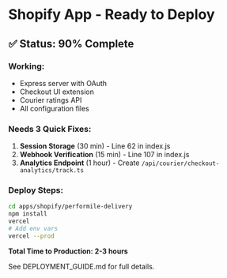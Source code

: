 # Shopify App - Ready to Deploy

## ✅ Status: 90% Complete

### Working:
- Express server with OAuth
- Checkout UI extension
- Courier ratings API
- All configuration files

### Needs 3 Quick Fixes:

1. **Session Storage** (30 min) - Line 62 in index.js
2. **Webhook Verification** (15 min) - Line 107 in index.js  
3. **Analytics Endpoint** (1 hour) - Create `/api/courier/checkout-analytics/track.ts`

### Deploy Steps:
```bash
cd apps/shopify/performile-delivery
npm install
vercel
# Add env vars
vercel --prod
```

**Total Time to Production: 2-3 hours**

See DEPLOYMENT_GUIDE.md for full details.
